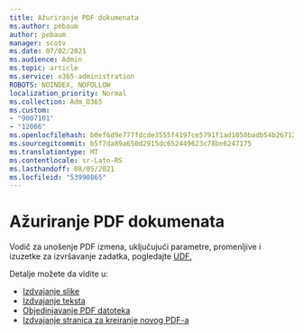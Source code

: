```yaml
---
title: Ažuriranje PDF dokumenata
ms.author: pebaum
author: pebaum
manager: scotv
ms.date: 07/02/2021
ms.audience: Admin
ms.topic: article
ms.service: o365-administration
ROBOTS: NOINDEX, NOFOLLOW
localization_priority: Normal
ms.collection: Adm_O365
ms.custom:
- "9007101"
- "12066"
ms.openlocfilehash: b0ef6d9e777fdcde3555f4197ce5791f1ad1050badb54b267129d2b1febe0e7c
ms.sourcegitcommit: b5f7da89a650d2915dc652449623c78be6247175
ms.translationtype: MT
ms.contentlocale: sr-Latn-RS
ms.lasthandoff: 08/05/2021
ms.locfileid: "53990865"
---
```

# <a name="update-pdf-documents"></a>Ažuriranje PDF dokumenata

Vodič za unošenje PDF izmena, uključujući parametre, promenljive i izuzetke za izvršavanje zadatka, pogledajte [UDF.](/power-automate/desktop-flows/actions-reference/pdf)

Detalje možete da vidite u:

- [Izdvajanje slike](/power-automate/desktop-flows/actions-reference/pdf#pdf-actions)
- [Izdvajanje teksta](/power-automate/desktop-flows/actions-reference/pdf#extracttextfrompdfaction)
- [Objedinjavanje PDF datoteka](/power-automate/desktop-flows/actions-reference/pdf#mergefiles)
- [Izdvajanje stranica za kreiranje novog PDF-a](/power-automate/desktop-flows/actions-reference/pdf#extractpages)
